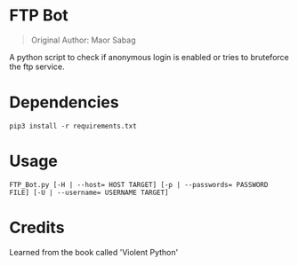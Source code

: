 # FTP Bot
> Original Author: Maor Sabag


A python script to check if anonymous login is enabled or tries to bruteforce the ftp service.


# Dependencies

```
pip3 install -r requirements.txt
```

# Usage

```
FTP_Bot.py [-H | --host= HOST TARGET] [-p | --passwords= PASSWORD FILE] [-U | --username= USERNAME TARGET] 
```
# Credits

Learned from the book called 'Violent Python'
